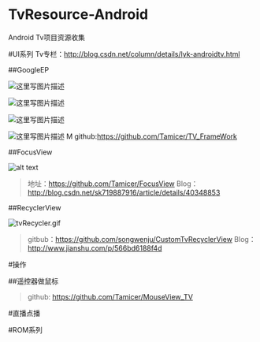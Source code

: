 # TvResource-Android


Android Tv项目资源收集

#UI系列
Tv专栏：http://blog.csdn.net/column/details/lyk-androidtv.html

##GoogleEP


![这里写图片描述](https://github.com/NeglectedByBoss/TV_FrameWork/blob/master/TvDemo/device-2016-03-23-124613.png?raw=true)


![这里写图片描述](https://github.com/NeglectedByBoss/TV_FrameWork/blob/master/TvDemo/device-2016-03-23-124641.png?raw=true)

![这里写图片描述](https://github.com/NeglectedByBoss/TV_FrameWork/blob/master/TvDemo/device-2016-03-23-124703.png?raw=true)


![这里写图片描述](https://github.com/NeglectedByBoss/TV_FrameWork/blob/master/TvDemo/device-2016-03-23-124725.png?raw=true)
M
github:https://github.com/Tamicer/TV_FrameWork


##FocusView

 
 ![alt text](https://github.com/NeglectedByBoss/FocusVIew/blob/gh-pages/images/%E8%8B%A5%E6%B0%B4GIF%E6%88%AA%E5%9B%BE_2015%E5%B9%B47%E6%9C%881%E6%97%A523%E7%82%B937%E5%88%8612%E7%A7%92.gif "Title")

>地址：https://github.com/Tamicer/FocusView
>Blog：http://blog.csdn.net/sk719887916/article/details/40348853

##RecyclerView
 
 
 ![tvRecycler.gif](http://upload-images.jianshu.io/upload_images/1927803-8d85c450c8aba2fd.gif?imageMogr2/auto-orient/strip)
 
 
 >gitbub：https://github.com/songwenju/CustomTvRecyclerView
  Blog：http://www.jianshu.com/p/566bd6188f4d
 
 
 #操作
 
 
##遥控器做鼠标
 
 >github: https://github.com/Tamicer/MouseView_TV
 
 
#直播点播 


 
#ROM系列

